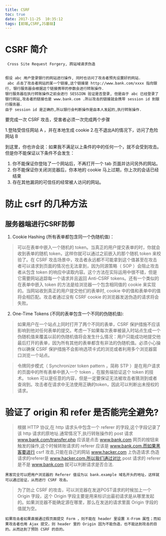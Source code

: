 ```yaml
---
title: CSRF
toc: true
date: 2017-11-25  10:35:12
tags: [前端,CSRF,JS基础]
---
```



# CSRF 简介

` Cross Site Request Forgery, 跨站域请求伪造`

```

假设 abc 用户登录银行的网站进行操作, 同时也访问了攻击者预先设置好的网站.
 abc 点击了攻击者网站的某一个链接,这个链接是 http://www.bank.com/xxxx 指向银行, 银行服务器会根据这个链接携带的参数会进行转账操作.
银行服务器在执行转账操作之前会进行 SESSION 验证是否登录, 但是由于 abc 已经登录了银行网站,攻击者的链接也是 www.bank.com .所以攻击的链接就会携带 session id 到银行服务器.
由于 session id 是正确的,所以银行会判断操作是由本人发起的,执行转账操作.

```

要完成一次 CSRF 攻击，受害者必须一次完成两个步骤

1.登陆受信任网站 A ，并在本地生成 cookie
2.在不退出A的情况下，访问了危险网站 B

到这里，你也许会说：如果我不满足以上条件的中的任何一个，就不会受到攻击。但是你不能保证以下条件不会发生：

1. 你不能保证你登陆了一个网站后，不再打开一个 tab 页面并访问另外的网站。
2. 你不能保证你关闭浏览器后，你本地的 cookie 马上过期，你上次的会话已经结束
3. 存在其他漏洞的可信任的经常被人访问的网站。

# 防止 csrf 的几种方法


## 服务器端进行CSRF防御


1. Cookie Hashing (所有表单都包含同一个伪随机值)：

>可以在表单中嵌入一个随机的 token。当真正的用户提交表单的时，你就会收到表单的随机 token，这样你就可以通过之前嵌入的那个随机 token 来校验了。在 CSRF  攻击场景中，攻击者永远都不可能拿到这个值甚至在攻击者可以请求到页面的情况也无法拿到，因为同源策略（ SOP ）会阻止攻击者从包含 token 的响应中读取内容。这个方法在实际运用中很不错，但是它需要网站追踪每一个请求并且返回 Anti-CSRF tokens。还有一个类似的在表单中嵌入 token 的方法是给浏览器一个包含相同值的  cookie 来实现的。当网站收到真正的用户提交他们的表单时, cookie 中的值和表单中的值将会相匹配。攻击者通过没有 CSRF cookie 的浏览器发送伪造的请求将会失败。


2. One-Time Tokens (不同的表单包含一个不同的伪随机值):

  >如果用户在一个站点上同时打开了两个不同的表单，CSRF 保护措施不应该影响到他对任何表单的提交。考虑一下如果每次表单被装入时站点生成一个伪随机值来覆盖以前的伪随机值将会发生什么情况：用户只能成功地提交他最后打开的表单，因为所有其他的表单都含有非法的伪随机值。必须小心操作以确保 CSRF 保护措施不会影响选项卡式的浏览或者利用多个浏览器窗口浏览一个站点。
 
 >令牌同步模式（ Synchronizer token pattern ，简称 STP ）是在用户请求的页面中的所有表单中嵌入一个 token ，在服务端验证这个 token 的技术。 token 可以是任意的内容，但是一定要保证无法被攻击者猜测到或者查询到。攻击者在请求中无法使用正确的token，因此可以判断出未授权的请求。


# 验证了 origin 和 refer 是否能完全避免?

> 根据 HTTP 协议,在 http 请求头中包含一个 referer 的字段,这个字段记录了该 http 请求的原地址.通常情况下,执行转账操作的 post 请求 www.bank.com/transfer.php 应该是点击 www.bank.com 网页的按钮来触发的操作,这个时候转账请求的 referer 应该是 www.bank.com.而如果黑客要进行 csrf 攻击,只能在自己的网站 www.hacker.com 上伪造请求.伪造请求的referer是 www.hacker.com.所以我们通过对比 post 请求的 referer 是不是 www.bank.com 就可以判断请求是否合法.

`黑客完全可以把用户浏览器的 Referer 值设为以 bank.example 域名开头的地址，这样就可以通过验证，从而进行 CSRF 攻击。`

>为了防止 CSRF 的攻击，可以浏览器在发送POST请求的时候加上一个 Origin 字段，这个 Origin 字段主要是用来标识出最初请求是从哪里发起的。如果浏览器不能确定源在哪里，那么在发送的请求里面 Origin 字段的值就为空。

`如果攻击者如果直接通过假页面提交 Form ，则不能在 header 里设置 X-From 属性；而如果攻击者也用 Ajax 提交，则 header 里的 Origin 因为不能伪造，也不能达到攻击的目的。从而达到了预防 CSRF 的目的。`


